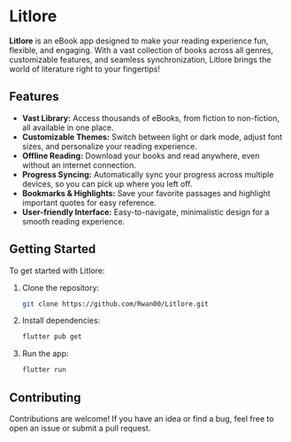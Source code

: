 # Litlore

**Litlore** is an eBook app designed to make your reading experience fun, flexible, and engaging. With a vast collection of books across all genres, customizable features, and seamless synchronization, Litlore brings the world of literature right to your fingertips!

## Features

- **Vast Library:** Access thousands of eBooks, from fiction to non-fiction, all available in one place.
- **Customizable Themes:** Switch between light or dark mode, adjust font sizes, and personalize your reading experience.
- **Offline Reading:** Download your books and read anywhere, even without an internet connection.
- **Progress Syncing:** Automatically sync your progress across multiple devices, so you can pick up where you left off.
- **Bookmarks & Highlights:** Save your favorite passages and highlight important quotes for easy reference.
- **User-friendly Interface:** Easy-to-navigate, minimalistic design for a smooth reading experience.

## Getting Started

To get started with Litlore:

1. Clone the repository:
    ```bash
    git clone https://github.com/Rwan00/Litlore.git
    ```
2. Install dependencies:
    ```bash
    flutter pub get
    ```
3. Run the app:
    ```bash
    flutter run
    ```

## Contributing

Contributions are welcome! If you have an idea or find a bug, feel free to open an issue or submit a pull request.
